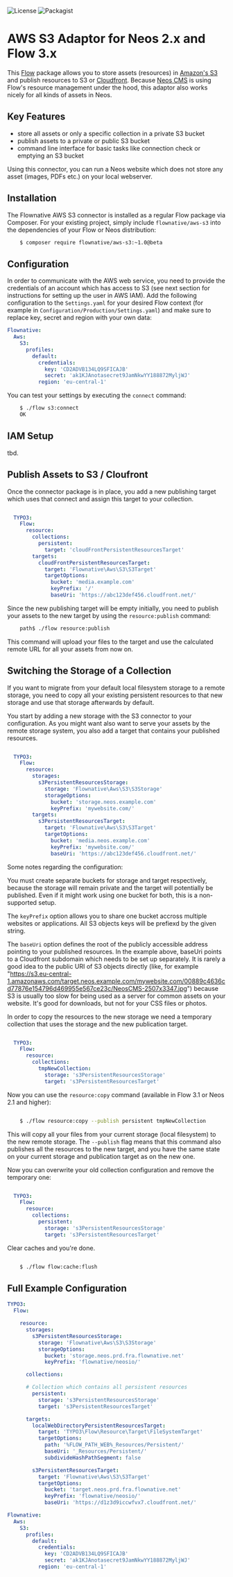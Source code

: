 ![License][license]
![Packagist][packagist]

[license]: https://img.shields.io/github/license/flownative/aws-s3.svg
[packagist]: https://img.shields.io/packagist/v/flownative/aws-s3.svg

# AWS S3 Adaptor for Neos 2.x and Flow 3.x

This [Flow](https://flow.typo3.org) package allows you to store assets (resources) in [Amazon's S3](https://aws.amazon.com/s3/) and publish resources to S3 or [Cloudfront](https://aws.amazon.com/cloudfront/). Because [Neos CMS](https://www.neos.io) is using Flow's resource management under the hood, this adaptor also works nicely for all kinds of assets in Neos.

## Key Features

- store all assets or only a specific collection in a private S3 bucket
- publish assets to a private or public S3 bucket
- command line interface for basic tasks like connection check or emptying an S3 bucket

Using this connector, you can run a Neos website which does not store any asset (images, PDFs etc.) on your local webserver.

## Installation

The Flownative AWS S3 connector is installed as a regular Flow package via Composer. For your existing project, simply
include `flownative/aws-s3` into the dependencies of your Flow or Neos distribution:

```bash
    $ composer require flownative/aws-s3:~1.0@beta
```

## Configuration

In order to communicate with the AWS web service, you need to provide the credentials of an account which has access
to S3 (see next section for instructions for setting up the user in AWS IAM). Add the following configuration to the
`Settings.yaml` for your desired Flow context (for example in `Configuration/Production/Settings.yaml`) and make sure
to replace key, secret and region with your own data:
  
```yaml
Flownative:
  Aws:
    S3:
      profiles:
        default:
          credentials:
            key: 'CD2ADVB134LQ9SFICAJB'
            secret: 'ak1KJAnotasecret9JamNkwYY188872MyljWJ'
          region: 'eu-central-1'
```

You can test your settings by executing the `connect` command:

```bash
    $ ./flow s3:connect
    OK
```

## IAM Setup

tbd.

## Publish Assets to S3 / Cloufront

Once the connector package is in place, you add a new publishing target which uses that connect and assign this target
to your collection.

```yaml

  TYPO3:
    Flow:
      resource:
        collections:
          persistent:
            target: 'cloudFrontPersistentResourcesTarget'
        targets:
          cloudFrontPersistentResourcesTarget:
            target: 'Flownative\Aws\S3\S3Target'
            targetOptions:
              bucket: 'media.example.com'
              keyPrefix: '/'
              baseUri: 'https://abc123def456.cloudfront.net/'
```

Since the new publishing target will be empty initially, you need to publish your assets to the new target by using the  ``resource:publish`` command:

```bash
    path$ ./flow resource:publish
```

This command will upload your files to the target and use the calculated remote URL for all your assets from now on.

## Switching the Storage of a Collection

If you want to migrate from your default local filesystem storage to a remote storage, you need to copy all your existing persistent resources to that new storage and use that storage afterwards by default.

You start by adding a new storage with the S3 connector to your configuration. As you might want also want to serve your assets by the remote storage system, you also add a target that contains your published resources.

```yaml

  TYPO3:
    Flow:
      resource:
        storages:
          s3PersistentResourcesStorage:
            storage: 'Flownative\Aws\S3\S3Storage'
            storageOptions:
              bucket: 'storage.neos.example.com'
              keyPrefix: 'mywebsite.com/'
        targets:
          s3PersistentResourcesTarget:
            target: 'Flownative\Aws\S3\S3Target'
            targetOptions:
              bucket: 'media.neos.example.com'
              keyPrefix: 'mywebsite.com/'
              baseUri: 'https://abc123def456.cloudfront.net/'
```

Some notes regarding the configuration:

You must create separate buckets for storage and target respectively, because the storage will remain private and the target will potentially be published. Even if it might work using one bucket for both, this is a non-supported setup.

The `keyPrefix` option allows you to share one bucket accross multiple websites or applications. All S3 objects keys will be prefiexd by the given string.

The `baseUri` option defines the root of the publicly accessible address pointing to your published resources. In the example above, baseUri points to a Cloudfront subdomain which needs to be set up separately. It is rarely a good idea to the public URI of S3 objects directly (like, for example "https://s3.eu-central-1.amazonaws.com/target.neos.example.com/mywebsite.com/00889c4636cd77876e154796d469955e567ce23c/NeosCMS-2507x3347.jpg") because S3 is usually too slow for being used as a server for common assets on your website. It's good for downloads, but not for your CSS files or photos.

In order to copy the resources to the new storage we need a temporary collection that uses the storage and the new publication target.

```yaml

  TYPO3:
    Flow:
      resource:
        collections:
          tmpNewCollection:
            storage: 's3PersistentResourcesStorage'
            target: 's3PersistentResourcesTarget'
```

Now you can use the ``resource:copy`` command (available in Flow 3.1 or Neos 2.1 and higher):

```bash

    $ ./flow resource:copy --publish persistent tmpNewCollection

```

This will copy all your files from your current storage (local filesystem) to the new remote storage. The ``--publish`` flag means that this command also publishes all the resources to the new target, and you have the same state on your current storage and publication target as on the new one.

Now you can overwrite your old collection configuration and remove the temporary one:

```yaml

  TYPO3:
    Flow:
      resource:
        collections:
          persistent:
            storage: 's3PersistentResourcesStorage'
            target: 's3PersistentResourcesTarget'
```

Clear caches and you're done.

```bash

    $ ./flow flow:cache:flush

```

## Full Example Configuration

```yaml
TYPO3:
  Flow:

    resource:
      storages:
        s3PersistentResourcesStorage:
          storage: 'Flownative\Aws\S3\S3Storage'
          storageOptions:
            bucket: 'storage.neos.prd.fra.flownative.net'
            keyPrefix: 'flownative/neosio/'

      collections:

      # Collection which contains all persistent resources
        persistent:
          storage: 's3PersistentResourcesStorage'
          target: 's3PersistentResourcesTarget'

      targets:
        localWebDirectoryPersistentResourcesTarget:
          target: 'TYPO3\Flow\Resource\Target\FileSystemTarget'
          targetOptions:
            path: '%FLOW_PATH_WEB%_Resources/Persistent/'
            baseUri: '_Resources/Persistent/'
            subdivideHashPathSegment: false

        s3PersistentResourcesTarget:
          target: 'Flownative\Aws\S3\S3Target'
          targetOptions:
            bucket: 'target.neos.prd.fra.flownative.net'
            keyPrefix: 'flownative/neosio/'
            baseUri: 'https://d1z3d9iccwfvx7.cloudfront.net/'

Flownative:
  Aws:
    S3:
      profiles:
        default:
          credentials:
            key: 'CD2ADVB134LQ9SFICAJB'
            secret: 'ak1KJAnotasecret9JamNkwYY188872MyljWJ'
          region: 'eu-central-1'
```
